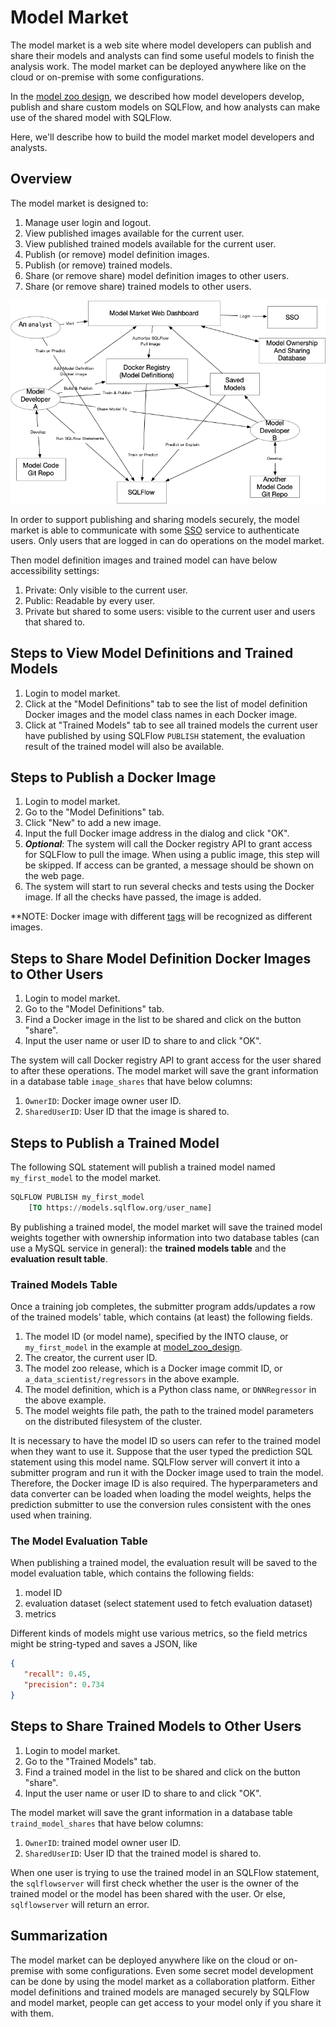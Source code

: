 # Model Market

The model market is a web site where model developers can publish and share their models and analysts can find some useful models to finish the analysis work. The model market can be deployed anywhere like on the cloud or on-premise with some configurations.

In the [model zoo design](model_zoo.md), we described how model developers develop, publish and share custom models on SQLFlow, and how analysts can make use of the shared model with SQLFlow.

Here, we'll describe how to build the model market model developers and analysts.

## Overview

The model market is designed to:

1. Manage user login and logout.
1. View published images available for the current user.
1. View published trained models available for the current user.
1. Publish (or remove) model definition images.
1. Publish (or remove) trained models.
1. Share (or remove share) model definition images to other users.
1. Share (or remove share) trained models to other users.

<p align="center">
<img src="figures/model_market_overview.png">
</p>

In order to support publishing and sharing models securely, the model market is able to communicate with some [SSO](https://en.wikipedia.org/wiki/Single_sign-on) service to authenticate users. Only users that are logged in can do operations on the model market.

Then model definition images and trained model can have below accessibility settings:

1. Private: Only visible to the current user.
2. Public: Readable by every user.
3. Private but shared to some users: visible to the current user and users that shared to.

## Steps to View Model Definitions and Trained Models

1. Login to model market.
1. Click at the "Model Definitions" tab to see the list of model definition Docker images and the model class names in each Docker image.
1. Click at "Trained Models" tab to see all trained models the current user have published by using SQLFlow `PUBLISH` statement, the evaluation result of the trained model will also be available.

## Steps to Publish a Docker Image

1. Login to model market.
1. Go to the "Model Definitions" tab.
1. Click "New" to add a new image.
1. Input the full Docker image address in the dialog and click "OK".
1. ***Optional***: The system will call the Docker registry API to grant access for SQLFlow to pull the image. When using a public image, this step will be skipped. If access can be granted, a message should be shown on the web page.
1. The system will start to run several checks and tests using the Docker image. If all the checks have passed, the image is added.

**NOTE: Docker image with different [tags](https://www.freecodecamp.org/news/an-introduction-to-docker-tags-9b5395636c2a/) will be recognized as different images.

## Steps to Share Model Definition Docker Images to Other Users

1. Login to model market.
1. Go to the "Model Definitions" tab.
1. Find a Docker image in the list to be shared and click on the button "share".
1. Input the user name or user ID to share to and click "OK".

The system will call Docker registry API to grant access for the user shared to after these operations. The model market will save the grant information in a database table `image_shares` that have below columns:

1. `OwnerID`: Docker image owner user ID.
1. `SharedUserID`: User ID that the image is shared to.

## Steps to Publish a Trained Model

The following SQL statement will publish a trained model named `my_first_model` to the model market.

```sql
SQLFLOW PUBLISH my_first_model
    [TO https://models.sqlflow.org/user_name]
```

By publishing a trained model, the model market will save the trained model weights together with ownership information into two database tables (can use a MySQL service in general): the **trained models table** and the **evaluation result table**.

### Trained Models Table

Once a training job completes, the submitter program adds/updates a row of the trained models' table, which contains (at least) the following fields.

1. The model ID (or model name), specified by the INTO clause, or `my_first_model` in the example at [model_zoo_design](model_zoo.md).
1. The creator, the current user ID.
1. The model zoo release, which is a Docker image commit ID, or `a_data_scientist/regressors` in the above example.
1. The model definition, which is a Python class name, or `DNNRegressor` in the above example.
1. The model weights file path, the path to the trained model parameters on the distributed filesystem of the cluster.

It is necessary to have the model ID so users can refer to the trained model when they want to use it.  Suppose that the user typed the prediction SQL statement using this model name. SQLFlow server will convert it into a submitter program and run it with the Docker image used to train the model. Therefore, the Docker image ID is also required. The hyperparameters and data converter can be loaded when loading the model weights, helps the prediction submitter to use the conversion rules consistent with the ones used when training.

### The Model Evaluation Table

When publishing a trained model, the evaluation result will be saved to the model evaluation table,
which contains the following fields:

1. model ID
1. evaluation dataset (select statement used to fetch evaluation dataset)
1. metrics

Different kinds of models might use various metrics, so the field metrics might be string-typed and saves a JSON, like

```json
{
   "recall": 0.45,
   "precision": 0.734
}
```

## Steps to Share Trained Models to Other Users

1. Login to model market.
1. Go to the "Trained Models" tab.
1. Find a trained model in the list to be shared and click on the button "share".
1. Input the user name or user ID to share to and click "OK".

The model market will save the grant information in a database table `traind_model_shares` that have below columns:

1. `OwnerID`: trained model owner user ID.
1. `SharedUserID`: User ID that the trained model is shared to.

When one user is trying to use the trained model in an SQLFlow statement, the `sqlflowserver` will first check whether the user is the owner of the trained model or the model has been shared with the user. Or else, `sqlflowserver` will return an error.

## Summarization

The model market can be deployed anywhere like on the cloud or on-premise with some configurations. Even some secret model development can be done by using the model market as a collaboration platform. Either model definitions and trained models are managed securely by SQLFlow and model market, people can get access to your model only if you share it with them.
